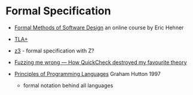 Formal Specification
====================

* [Formal Methods of Software Design](http://www.cs.utoronto.ca/~hehner/FMSD/) an online course by Eric Hehner

* [TLA+](https://learntla.com/)
* [z3](https://research.nccgroup.com/2021/01/29/software-verification-and-analysis-using-z3/) - formal specification with Z?
* [Fuzzing me wrong — How QuickCheck destroyed my favourite theory](https://thma.github.io/posts/2021-01-30-How-QuickCheck-destroyed-my-favourite-theory.html)


* [Principles of Programming Languages](http://www.cs.nott.ac.uk/~pszgmh/popl.pdf) Graham Hutton 1997
    * formal notation behind all languages

